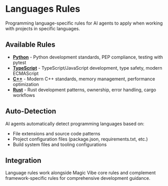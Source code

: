 # Languages Rules

Programming language-specific rules for AI agents to apply when working with projects in specific languages.

## Available Rules

- **[Python](python.md)** - Python development standards, PEP compliance, testing with pytest
- **[TypeScript](typescript.md)** - TypeScript/JavaScript development, type safety, modern ECMAScript  
- **[C++](cpp.md)** - Modern C++ standards, memory management, performance optimization
- **[Rust](rust.md)** - Rust development patterns, ownership, error handling, cargo workflows

## Auto-Detection

AI agents automatically detect programming languages based on:
- File extensions and source code patterns
- Project configuration files (package.json, requirements.txt, etc.)
- Build system files and tooling configurations

## Integration

Language rules work alongside Magic Vibe core rules and complement framework-specific rules for comprehensive development guidance.